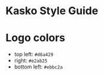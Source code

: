 Kasko Style Guide
=================

# Logo colors

- top left: `#d6a429`
- right: `#e2ab25`
- bottom left: `#ebbc2a`
